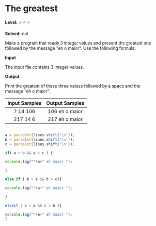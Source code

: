 # The greatest

**Level:** :star: :star: :star:

**Solved:** not

Make a program that reads 3 integer values and present the greatest one followed by the message "eh o maior". Use the following formula:


**Input**

The input file contains 3 integer values.

**Output**

Print the greatest of these three values followed by a space and the message “eh o maior”.

| Input Samples	| Output Samples |
|:--:|:--:|
|7 14 106 | 106 eh o maior |
| 217 14 6 | 217 eh o maior |

```javascript 

a = parseInt(lines.shift('\n'));
b = parseInt(lines.shift('\n'));
c = parseInt(lines.shift('\n'));

if( a > b && a > c ) {

console.log(""+a+" eh maior ");

}

else if ( b > a && b > c){

console.log(""+a+" eh maior ");

}

elseif ( c > a && c > b ){

console.log(""+a+" eh maior ");
}



```